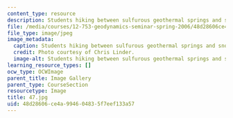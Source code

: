 ```yaml
---
content_type: resource
description: Students hiking between sulfurous geothermal springs and snow field.
file: /media/courses/12-753-geodynamics-seminar-spring-2006/48d28606ce4a994604835f7eef133a57_47.jpg
file_type: image/jpeg
image_metadata:
  caption: Students hiking between sulfurous geothermal springs and snow field.
  credit: Photo courtesy of Chris Linder.
  image-alt: Students hiking between sulfurous geothermal springs and snow field.
learning_resource_types: []
ocw_type: OCWImage
parent_title: Image Gallery
parent_type: CourseSection
resourcetype: Image
title: 47.jpg
uid: 48d28606-ce4a-9946-0483-5f7eef133a57
---
```

